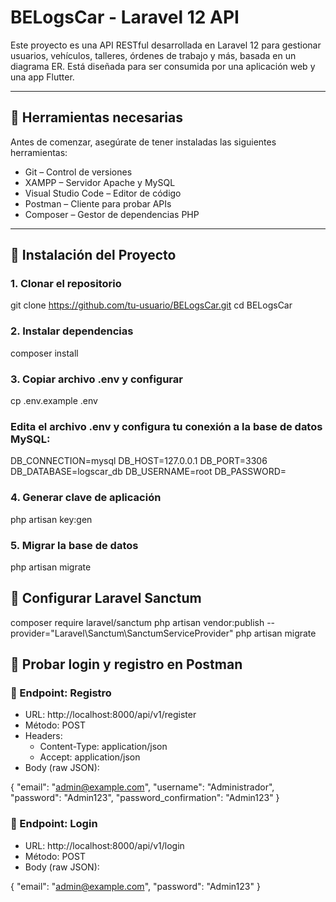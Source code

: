 # BELogsCar - Laravel 12 API

Este proyecto es una API RESTful desarrollada en Laravel 12 para gestionar usuarios, vehículos, talleres, órdenes de trabajo y más, basada en un diagrama ER. Está diseñada para ser consumida por una aplicación web y una app Flutter.

---

## 🧰 Herramientas necesarias

Antes de comenzar, asegúrate de tener instaladas las siguientes herramientas:

- Git – Control de versiones
- XAMPP – Servidor Apache y MySQL
- Visual Studio Code – Editor de código
- Postman – Cliente para probar APIs
- Composer – Gestor de dependencias PHP

---

## 🚀 Instalación del Proyecto

### 1. Clonar el repositorio


git clone https://github.com/tu-usuario/BELogsCar.git
cd BELogsCar

### 2. Instalar dependencias

composer install

### 3. Copiar archivo .env y configurar

cp .env.example .env

### Edita el archivo .env y configura tu conexión a la base de datos MySQL:

DB_CONNECTION=mysql
DB_HOST=127.0.0.1
DB_PORT=3306
DB_DATABASE=logscar_db
DB_USERNAME=root
DB_PASSWORD=

### 4. Generar clave de aplicación

php artisan key:gen

### 5. Migrar la base de datos

php artisan migrate

## 🔐 Configurar Laravel Sanctum


composer require laravel/sanctum
php artisan vendor:publish --provider="Laravel\\Sanctum\\SanctumServiceProvider"
php artisan migrate

## 🧪 Probar login y registro en Postman

### 📌 Endpoint: Registro

- URL: http://localhost:8000/api/v1/register
- Método: POST
- Headers:
    - Content-Type: application/json
    - Accept: application/json
- Body (raw JSON):

{
  "email": "admin@example.com",
  "username": "Administrador",
  "password": "Admin123",
  "password_confirmation": "Admin123"
}

### 📌 Endpoint: Login

- URL: http://localhost:8000/api/v1/login
- Método: POST
- Body (raw JSON):

{
  "email": "admin@example.com",
  "password": "Admin123"
}
